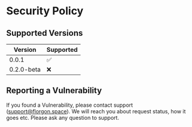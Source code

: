 # Security Policy

## Supported Versions

| Version    | Supported          |
| ---------- | ------------------ |
| 0.0.1      | :white_check_mark: |
| 0.2.0-beta | :x:                |

## Reporting a Vulnerability

If you found a Vulnerability, please contact support ([support@florgon.space](mailto:support@florgon.space)).
We will reach you about request status, how it goes etc. Please ask any question to support.
